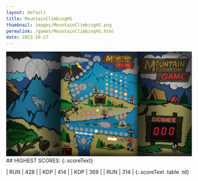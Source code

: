 ```yaml
---
layout: default
title: MountainClimbingHS
thumbnail: images/MountainClimbingHS.png
permalink: /games/MountainClimbingHS.html
date: 2023-10-27
---
```


<img src="../images/MountainClimbingHS.png" class="gameThumbnail img-fluid mx-auto align-middle">
## HIGHEST SCORES:
{:.scoreText}

| RUN | 428 | 
| KDP | 414 | 
| KDP | 369 | 
| RUN | 314 | 
{:.scoreText .table .td}
